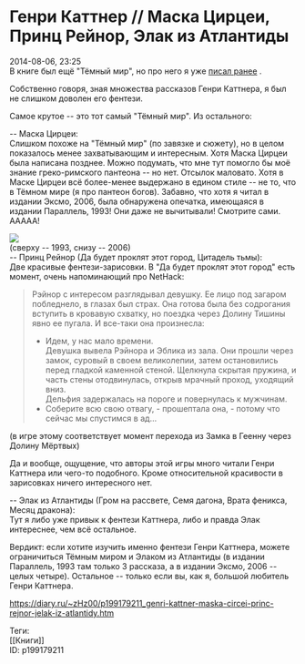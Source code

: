 Генри Каттнер // Маска Цирцеи, Принц Рейнор, Элак из Атлантиды
===============================================================

   
 2014-08-06, 23:25   
  В книге был ещё "Тёмный мир", но про него я уже  [писал ранее](Генри%20Каттнер%20%20Тёмный%20мир)  .   
   
 Собственно говоря, зная множества рассказов Генри Каттнера, я был не слишком доволен его фентези.   
   
 Самое крутое -- это тот самый "Тёмный мир". Из остального:   
   
 -- Маска Цирцеи:   
 Слишком похоже на "Тёмный мир" (по завязке и сюжету), но в целом показалось менее захватывающим и интересным. Хотя Маска Цирцеи была написана позднее. Можно подумать, что мне тут помогло бы моё знание греко-римского пантеона -- но нет. Отсылок маловато. Хотя в Маске Цирцеи всё более-менее выдержано в едином стиле -- не то, что в Тёмном мире (я про пантеон богов). Забавно, что хотя я читал в издании Эксмо, 2006, была обнаружена опечатка, имеющаяся в издании Параллель, 1993! Они даже не вычитывали! Смотрите сами. ААААА!   
   
  ![](http://s03.radikal.ru/i176/1408/f1/18962f646e44.jpg)    
 (сверху -- 1993, снизу -- 2006)   
 -- Принц Рейнор (Да будет проклят этот город, Цитадель тьмы):   
 Две красивые фентези-зарисовки. В "Да будет проклят этот город" есть момент, очень напоминающий про NetHack:   
   
 
>  Рэйнор с интересом разглядывал девушку. Ее лицо под загаром побледнело, в глазах был страх. Она готова была без содрогания вступить в кровавую схватку, но поездка через Долину Тишины явно ее пугала. И все-таки она произнесла:   
>  - Идем, у нас мало времени.   
>  Девушка вывела Рэйнора и Эблика из зала. Они прошли через замок, суровый в своем великолепии, затем остановились перед гладкой каменной стеной. Щелкнула скрытая пружина, и часть стены отодвинулась, открыв мрачный проход, уходящий вниз.   
>  Дельфия задержалась на пороге и повернулась к мужчинам.   
>  - Соберите всю свою отвагу, - прошептала она, - потому что сейчас мы спустимся в ад... 

   
 (в игре этому соответствует момент перехода из Замка в Геенну через Долину Мёртвых)   
   
 Да и вообще, ощущение, что авторы этой игры много читали Генри Каттнера или чего-то подобного. Кроме относительной красивости в зарисовках ничего интересного нет.   
   
 -- Элак из Атлантиды (Гром на рассвете, Семя дагона, Врата феникса, Месяц дракона):   
 Тут я либо уже привык к фентези Каттнера, либо и правда Элак интереснее, чем всё остальное.   
   
 Вердикт: если хотите изучить именно фентези Генри Каттнера, можете ограничиться Тёмным миром и Элаком из Атлантиды (в издании Параллель, 1993 там только 3 рассказа, а в издании Эксмо, 2006 -- целых четыре). Остальное -- только если вы, как я, большой любитель Генри Каттнера.   
    
 <https://diary.ru/~zHz00/p199179211_genri-kattner-maska-circei-princ-rejnor-jelak-iz-atlantidy.htm>   
   
 Теги:   
 [[Книги]]   
 ID: p199179211